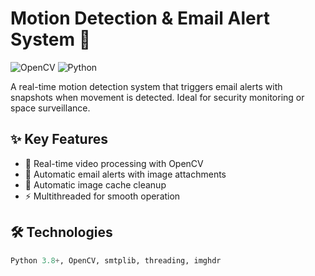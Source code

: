 # Motion Detection & Email Alert System 🚨

![OpenCV](https://img.shields.io/badge/OpenCV-5.0+-green) 
![Python](https://img.shields.io/badge/Python-3.8+-blue)

A real-time motion detection system that triggers email alerts with snapshots when movement is detected. Ideal for security monitoring or space surveillance.

## ✨ Key Features
- 🎥 Real-time video processing with OpenCV
- 📨 Automatic email alerts with image attachments
- 🧹 Automatic image cache cleanup
- ⚡ Multithreaded for smooth operation

## 🛠️ Technologies
```python
Python 3.8+, OpenCV, smtplib, threading, imghdr
